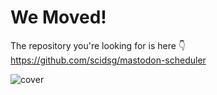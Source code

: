 # We Moved! 

The repository you're looking for is here 👇
https://github.com/scidsg/mastodon-scheduler

![cover](https://github.com/glenn-sorrentino/mastodon-scheduler/assets/28545431/e4b230ca-b7d5-405f-b8a0-9ece98b44fac)
